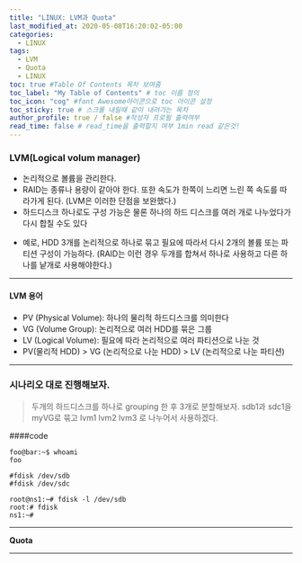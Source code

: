 ```yaml
---
title: "LINUX: LVM과 Quota"
last_modified_at: 2020-05-08T16:20:02-05:00
categories:
  - LINUX
tags:
  - LVM
  - Quota
  - LINUX
toc: true #Table Of Contents 목차 보여줌
toc_label: "My Table of Contents" # toc 이름 정의
toc_icon: "cog" #font Awesome아이콘으로 toc 아이콘 설정
toc_sticky: true # 스크롤 내릴때 같이 내려가는 목차
author_profile: true / false #작성자 프로필 출력여부
read_time: false # read_time을 출력할지 여부 1min read 같은것!
---
```


### LVM(Logical volum manager)
* 논리적으로 볼륨을 관리한다.
* RAID는 종류나 용량이 같아야 한다. 또한 속도가 한쪽이 느리면 느린 쪽 속도를 따라가게 된다. (LVM은 이러한 단점을 보완했다.)
* 하드디스크 하나로도 구성 가능은 물론 하나의 하드 디스크를 여러 개로 나누었다가 다시 합칠 수도 있다
- 예로, HDD 3개를 논리적으로 하나로 묶고 필요에 따라서 다시 2개의 볼륨 또는 파티션 구성이 가능하다. (RAID는 이런 경우 두개를 합쳐서 하나로 사용하고 다른 하나를 낱개로 사용해야한다.)

---

#### LVM 용어

* PV (Physical Volume): 하나의 물리적 하드디스크를 의미한다
* VG (Volume Group): 논리적으로 여러 HDD를 묶은 그룹
* LV (Logical Volume): 필요에 따라 논리적으로 여러 파티션으로 나눈 것
* PV(물리적 HDD) > VG (논리적으로 나눈 HDD) > LV (논리적으로 나눈 파티션)

---
### 시나리오 대로 진행해보자.

> 두개의 하드디스크를 하나로 grouping 한 후 3개로 분할해보자. sdb1과 sdc1을 myVG로 묶고 lvm1 lvm2 lvm3 로 나누어서 사용하겠다.

####code
```console
foo@bar:~$ whoami
foo

#fdisk /dev/sdb
#fdisk /dev/sdc

root@ns1:~# fdisk -l /dev/sdb
root:# fdisk
ns1:~#
```

---
__Quota__

---